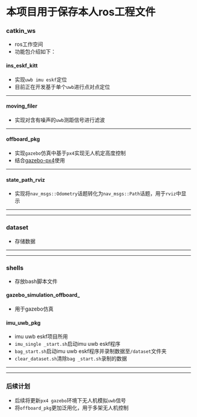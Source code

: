 # 本项目用于保存本人ros工程文件
### catkin_ws
* ros工作空间
* 功能包介绍如下：
#### ins_eskf_kitt
* 实现```uwb imu eskf```定位  
* 目前正在开发基于单个```uwb```进行点对点定位  
***
#### moving_filer
* 实现对含有噪声的```uwb```测距信号进行滤波  
***
#### offboard_pkg
* 实现```gazebo```仿真中基于```px4```实现无人机定高度控制 
* 结合[gazebo-px4](https://github.com/PDXzst/PX4-Autopilot)使用  
***
#### state_path_rviz
* 实现将```nav_msgs::Odometry```话题转化为```nav_msgs::Path```话题，用于```rviz```中显示

***
***
### dataset
* 存储数据  
***
***
### shells
* 存放bash脚本文件
#### gazebo_simulation_offboard_
* 用于gazebo仿真
#### imu_uwb_pkg
* imu uwb eskf项目所用  
* ```imu_single _start.sh```启动imu uwb eskf程序  
* ```bag_start.sh```启动imu uwb eskf程序并录制数据至```/dataset```文件夹  
* ```clear_dataset.sh```清除```bag _start.sh```录制的数据
***
***
### 后续计划
* 后续将更新```px4 gazebo```环境下无人机模拟```uwb```信号  
* 将```offboard_pkg```更加泛用化，用于多架无人机控制  
